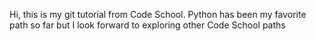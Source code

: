Hi, this is my git tutorial from Code School. Python has been my favorite path so far but I look forward to exploring other Code School paths